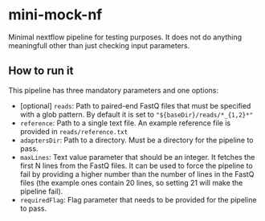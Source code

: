 # mini-mock-nf

Minimal nextflow pipeline for testing purposes. It does not do anything
meaningfull other than just checking input parameters. 

## How to run it

This pipeline has three mandatory parameters and one options:

- [optional] `reads`: Path to paired-end FastQ files that must be specified with
  a glob pattern. By default it is set to `"${baseDir}/reads/*_{1,2}*"`
- `reference`: Path to a single text file. An example reference file is provided in 
  `reads/reference.txt`
- `adaptersDir`: Path to a directory. Must be a directory for the pipeline to pass.
- `maxLines`: Text value parameter that should be an integer. It fetches the first N
  lines from the FastQ files. It can be used to force the pipeline to fail by providing
  a higher number than the number of lines in the FastQ files (the example ones contain
  20 lines, so setting 21 will make the pipeline fail).
- `requiredFlag`: Flag parameter that needs to be provided for the pipeline to pass.

